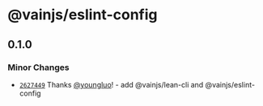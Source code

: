 # @vainjs/eslint-config

## 0.1.0

### Minor Changes

- [`2627449`](https://github.com/vainjs/lean/commit/2627449c38d7353a4268136258ed95739a94391f) Thanks [@youngluo](https://github.com/youngluo)! - add @vainjs/lean-cli and @vainjs/eslint-config
